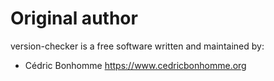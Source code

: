 # Original author

version-checker is a free software written and maintained by:

- Cédric Bonhomme https://www.cedricbonhomme.org

